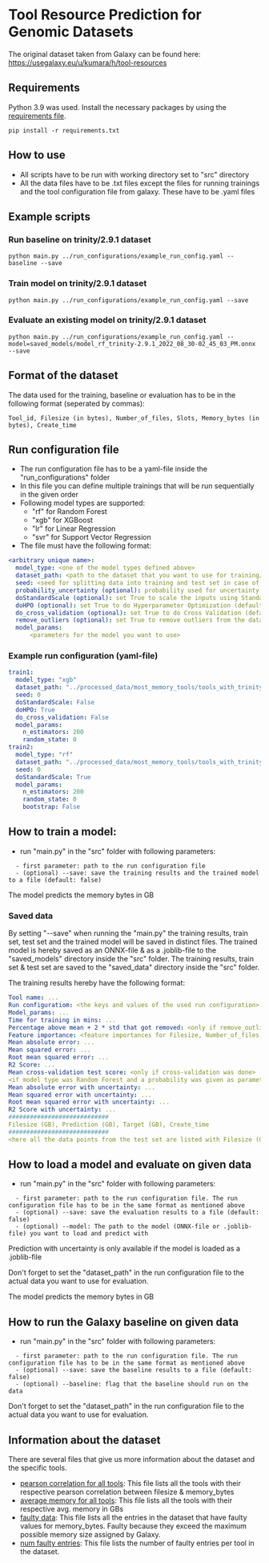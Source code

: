 # Tool Resource Prediction for Genomic Datasets

The original dataset taken from Galaxy can be found here: https://usegalaxy.eu/u/kumara/h/tool-resources

## Requirements
Python 3.9 was used.
Install the necessary packages by using the [requirements file](requirements.txt).
```
pip install -r requirements.txt
```

## How to use

- All scripts have to be run with working directory set to "src" directory
- All the data files have to be .txt files except the files for running trainings and the tool configuration file from galaxy. These have to be .yaml files

## Example scripts

### Run baseline on trinity/2.9.1 dataset
```
python main.py ../run_configurations/example_run_config.yaml --baseline --save
```

### Train model on trinity/2.9.1 dataset
```
python main.py ../run_configurations/example_run_config.yaml --save
```

### Evaluate an existing model on trinity/2.9.1 dataset
```
python main.py ../run_configurations/example_run_config.yaml --model=saved_models/model_rf_trinity-2.9.1_2022_08_30-02_45_03_PM.onnx --save
```

## Format of the dataset
The data used for the training, baseline or evaluation has to be in the following format (seperated by commas):
```
Tool_id, Filesize (in bytes), Number_of_files, Slots, Memory_bytes (in bytes), Create_time
```

## Run configuration file
- The run configuration file has to be a yaml-file inside the "run_configurations" folder
- In this file you can define multiple trainings that will be run sequentially in the given order
- Following model types are supported: 
  - "rf" for Random Forest
  - "xgb" for XGBoost
  - "lr" for Linear Regression
  - "svr" for Support Vector Regression
- The file must have the following format:
```yaml
<arbitrary unique name>:
  model_type: <one of the model types defined above>
  dataset_path: <path to the dataset that you want to use for training/evaluation/baseline>
  seed: <seed for splitting data into training and test set in case of training>
  probability_uncertainty (optional): probability used for uncertainty prediction in range [0,1]
  doStandardScale (optional): set True to scale the inputs using StandardScaler (default --> False)
  doHPO (optional): set True to do Hyperparameter Optimization (default --> false)
  do_cross_validation (optional): set True to do Cross Validation (default --> false)
  remove_outliers (optional): set True to remove outliers from the data before training (default --> false). Outliers are data points above mean + 2 * standard deviation
  model_params:
      <parameters for the model you want to use>
```

### Example run configuration (yaml-file)

```yaml
train1:
  model_type: "xgb"
  dataset_path: "../processed_data/most_memory_tools/tools_with_trinity/trinity/2.9.1.txt"
  seed: 0
  doStandardScale: False
  doHPO: True 
  do_cross_validation: False
  model_params:
    n_estimators: 200
    random_state: 0
train2:
  model_type: "rf"
  dataset_path: "../processed_data/most_memory_tools/tools_with_trinity/trinity/2.9.1.txt"
  seed: 0
  doStandardScale: True
  model_params:
    n_estimators: 200
    random_state: 0
    bootstrap: False
```

## How to train a model:
- run "main.py" in the "src" folder with following parameters:
```
  - first parameter: path to the run configuration file
  - (optional) --save: save the training results and the trained model to a file (default: false)
```
The model predicts the memory bytes in GB

### Saved data
By setting "--save" when running the "main.py" the training results, train set, test set and the trained model will be saved in distinct files.
The trained model is hereby saved as an ONNX-file & as a .joblib-file to the "saved_models" directory inside the "src" folder.
The training results, train set & test set are saved to the "saved_data" directory inside the "src" folder. 

The training results hereby have the following format:
```yaml
Tool name: ...
Run configuratiom: <the keys and values of the used run configuration>
Model_params: ...
Time for training in mins: ...
Percentage above mean + 2 * std that got removed: <only if remove_outliers was True in run configuration>
Feature importance: <feature importances for Filesize, Number_of_files, Slots>
Mean absolute error: ...
Mean squared error: ...
Root mean squared error: ...
R2 Score: ...
Mean cross-validation test score: <only if cross-validation was done>
<if model type was Random Forest and a probability was given as parameter the following metrics are also given>
Mean absolute error with uncertainty: ...
Mean squared error with uncertainty: ...
Root mean squared error with uncertainty: ...
R2 Score with uncertainty: ...
############################
Filesize (GB), Prediction (GB), Target (GB), Create_time
############################
<here all the data points from the test set are listed with Filesize (GB), Prediction (GB), Target (GB), Create_time> 
```

## How to load a model and evaluate on given data

- run "main.py" in the "src" folder with following parameters:
```
  - first parameter: path to the run configuration file. The run configuration file has to be in the same format as mentioned above
  - (optional) --save: save the evaluation results to a file (default: false)
  - (optional) --model: The path to the model (ONNX-file or .joblib-file) you want to load and predict with
```

Prediction with uncertainty is only available if the model is loaded as a .joblib-file

Don't forget to set the "dataset_path" in the run configuration file to the actual data you want to use for evaluation.

The model predicts the memory bytes in GB

## How to run the Galaxy baseline on given data

- run "main.py" in the "src" folder with following parameters:
```
  - first parameter: path to the run configuration file. The run configuration file has to be in the same format as mentioned above
  - (optional) --save: save the baseline results to a file (default: false)
  - (optional) --baseline: flag that the baseline should run on the data
```

Don't forget to set the "dataset_path" in the run configuration file to the actual data you want to use for evaluation.

## Information about the dataset

There are several files that give us more information about the dataset and the specific tools.

- [pearson correlation for all tools](processed_data/pearson_corr_scores.csv):
  This file lists all the tools with their respective pearson correlation between filesize & memory_bytes
- [average memory for all tools](processed_data/avg_memory_for_all_tools.csv):
  This file lists all the tools with their respective avg. memory in GBs
- [faulty data](processed_data/dataset_labeled/faulty_data.txt):
  This file lists all the entries in the dataset that have faulty values for memory_bytes. 
  Faulty because they exceed the maximum possible memory size assigned by Galaxy.
- [num faulty entries](processed_data/num_entries_per_tool_faulty_data.csv):
  This file lists the number of faulty entries per tool in the dataset.